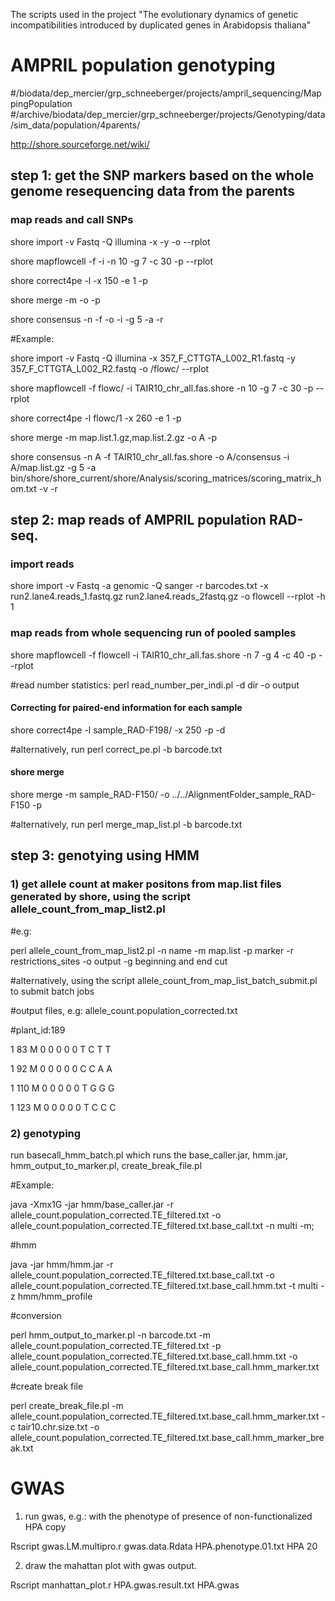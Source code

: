 
The scripts used in the project "The evolutionary dynamics of genetic incompatibilities introduced by duplicated genes in Arabidopsis thaliana"

# AMPRIL population genotyping 
#/biodata/dep_mercier/grp_schneeberger/projects/ampril_sequencing/MappingPopulation
#/archive/biodata/dep_mercier/grp_schneeberger/projects/Genotyping/data/sim_data/population/4parents/

http://shore.sourceforge.net/wiki/

## step 1: get the SNP markers based on the whole genome resequencing data from the parents

###  map reads and call SNPs
shore import -v Fastq -Q illumina -x -y -o --rplot

shore mapflowcell -f -i -n 10 -g 7 -c 30 -p  --rplot

shore correct4pe -l  -x 150 -e 1 -p

shore merge -m -o  -p

shore consensus -n -f -o -i -g 5 -a -r

#Example:

shore import -v Fastq -Q illumina -x 357_F_CTTGTA_L002_R1.fastq -y 357_F_CTTGTA_L002_R2.fastq -o /flowc/ --rplot

shore mapflowcell -f flowc/ -i TAIR10_chr_all.fas.shore -n 10 -g 7 -c 30 -p  --rplot

shore correct4pe -l flowc/1 -x 260 -e 1 -p

shore merge -m map.list.1.gz,map.list.2.gz -o A -p

shore consensus -n A -f TAIR10_chr_all.fas.shore -o A/consensus -i A/map.list.gz -g 5 -a bin/shore/shore_current/shore/Analysis/scoring_matrices/scoring_matrix_hom.txt -v -r


## step 2: map reads of AMPRIL population RAD-seq. 
### import reads
shore import -v Fastq -a genomic -Q sanger -r barcodes.txt -x run2.lane4.reads_1.fastq.gz run2.lane4.reads_2fastq.gz -o flowcell --rplot -h 1

### map reads from whole sequencing run of pooled samples
shore mapflowcell -f flowcell -i TAIR10_chr_all.fas.shore -n 7 -g 4 -c 40 -p --rplot

#read number statistics: perl read_number_per_indi.pl -d dir -o output

#### Correcting for paired-end information for each sample
shore correct4pe -l sample_RAD-F198/ -x 250 -p -d

#alternatively, run perl correct_pe.pl -b barcode.txt

#### shore merge 
shore merge -m sample_RAD-F150/ -o ../../AlignmentFolder_sample_RAD-F150 -p

#alternatively, run perl merge_map_list.pl -b barcode.txt


## step 3: genotying using HMM
### 1) get allele count at maker positons from map.list files generated by shore, using the script allele_count_from_map_list2.pl

#e.g:

perl allele_count_from_map_list2.pl -n name -m map.list -p marker -r restrictions_sites -o output -g beginning and end cut

#alternatively, using the script allele_count_from_map_list_batch_submit.pl to submit batch jobs

#output files, e.g: allele_count.population_corrected.txt

#plant_id:189

1   83  M   0   0   0   0   0   T C T T

1   92  M   0   0   0   0   0   C C A A

1   110 M   0   0   0   0   0   T G G G

1   123 M   0   0   0   0   0   T C C C


### 2) genotyping
run basecall_hmm_batch.pl which runs the base_caller.jar, hmm.jar, hmm_output_to_marker.pl, create_break_file.pl

#Example:

java -Xmx1G -jar hmm/base_caller.jar -r allele_count.population_corrected.TE_filtered.txt -o allele_count.population_corrected.TE_filtered.txt.base_call.txt -n multi -m;

#hmm

java -jar hmm/hmm.jar -r allele_count.population_corrected.TE_filtered.txt.base_call.txt -o allele_count.population_corrected.TE_filtered.txt.base_call.hmm.txt -t multi -z hmm/hmm_profile

#conversion

perl hmm_output_to_marker.pl -n barcode.txt -m allele_count.population_corrected.TE_filtered.txt -p allele_count.population_corrected.TE_filtered.txt.base_call.hmm.txt -o allele_count.population_corrected.TE_filtered.txt.base_call.hmm_marker.txt

#create break file

perl create_break_file.pl -m allele_count.population_corrected.TE_filtered.txt.base_call.hmm_marker.txt -c tair10.chr.size.txt -o allele_count.population_corrected.TE_filtered.txt.base_call.hmm_marker_break.txt
 


# GWAS
1) run gwas, e.g.: with the phenotype of presence of non-functionalized HPA copy 

Rscript gwas.LM.multipro.r gwas.data.Rdata HPA.phenotype.01.txt HPA 20

2) draw the mahattan plot with gwas output.

Rscript manhattan_plot.r HPA.gwas.result.txt HPA.gwas

